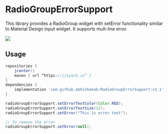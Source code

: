 # RadioGroupErrorSupport
This library provides a RadioGroup widget with setError functionality similar to Material Design input widget. It supports mult-line error.

<img src='https://drive.google.com/uc?export=view&id=1fBVRJ2eo0xuaoAgAjbGf-4jt2M-OM2Hq'/>

## Usage

```groovy
repositories { 
    jcenter()
    maven { url “https://jitpack.io” }
}
dependencies {
    implementation 'com.github.abhishekab:RadioGroupErrorSupport:v1.1'
}

```
```java
radioGroupErrorSupport.setErrorTextColor(Color.RED);
radioGroupErrorSupport.setErrorTextSize(12);
radioGroupErrorSupport.setError("This is error test");

// To remove the error
radioGroupErrorSupport.setError(null);
```
